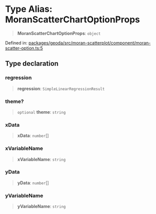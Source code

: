 # Type Alias: MoranScatterChartOptionProps

> **MoranScatterChartOptionProps**: `object`

Defined in: [packages/geoda/src/moran-scatterplot/component/moran-scatter-option.ts:5](https://github.com/GeoDaCenter/openassistant/blob/a1bcfdf89aac2d64b3bda9cf92b96ead076def28/packages/geoda/src/moran-scatterplot/component/moran-scatter-option.ts#L5)

## Type declaration

### regression

> **regression**: `SimpleLinearRegressionResult`

### theme?

> `optional` **theme**: `string`

### xData

> **xData**: `number`[]

### xVariableName

> **xVariableName**: `string`

### yData

> **yData**: `number`[]

### yVariableName

> **yVariableName**: `string`

